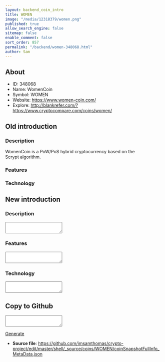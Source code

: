 ```yaml
---
layout: backend_coin_intro
title: WOMEN
image: "/media/12318379/women.png"
published: true
allow_search_engine: false
sitemap: false
enable_comment: false
sort_order: 857
permalink: "/backend/women-348068.html"
author: Sam
---
```


## About

- ID: 348068
- Name: WomenCoin
- Symbol: WOMEN
- Website: https://www.women-coin.com/
- Explore: http://blankrefer.com/?https://www.cryptocompare.com/coins/women/


## Old introduction

### Description

<p>WomenCoin is a PoW/PoS hybrid cryptocurrency based on the Scrypt algorithm.</p>

### Features


### Technology




## New introduction


### Description
<textarea id="meta_description" name="description"></textarea>

### Features
<textarea id="meta_features" name="features"></textarea>

### Technology
<textarea id="meta_technology" name="technology"></textarea>


## Copy to Github

<textarea id="coinsnapshotfullinfo_metadata"></textarea>

<a href="#gen" onclick="generateMetaDatJson()">Generate</a>

- **Source file**: <a href="https://github.com/imsamthomas/crypto-project/edit/master/shell/_source/coins/WOMEN/coinSnapshotFullInfo_MetaData.json">https://github.com/imsamthomas/crypto-project/edit/master/shell/_source/coins/WOMEN/coinSnapshotFullInfo_MetaData.json</a>

